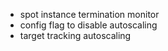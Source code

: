 - spot instance termination monitor
- config flag to disable autoscaling
- target tracking autoscaling